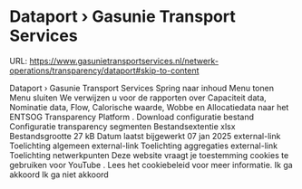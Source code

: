 # Dataport › Gasunie Transport Services

URL: https://www.gasunietransportservices.nl/netwerk-operations/transparency/dataport#skip-to-content

Dataport › Gasunie Transport Services
Spring naar inhoud
Menu tonen
Menu sluiten
We verwijzen u voor de rapporten over
Capaciteit
data,
Nominatie
data, Flow, Calorische waarde, Wobbe en Allocatiedata naar het
ENTSOG Transparency Platform
.
Download configuratie bestand
Configuratie transparency segmenten
Bestandsextentie
xlsx
Bestandsgrootte
27 kB
Datum laatst bijgewerkt
07 jan 2025
external-link
Toelichting algemeen
external-link
Toelichting aggregaties
external-link
Toelichting netwerkpunten
Deze website vraagt je toestemming cookies te gebruiken voor
YouTube
. Lees het
cookiebeleid
voor meer informatie.
Ik ga akkoord
Ik ga niet akkoord